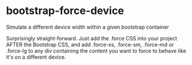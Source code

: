 bootstrap-force-device
======================

Simulate a different device width within a given bootstrap container

Surprisingly straight-forward. Just add the .force CSS into your project AFTER the Bootstrap CSS, and add .force-xs, .force-sm, .force-md or .force-lg to any div containing the content you want to force to behave like it's on a different device.
